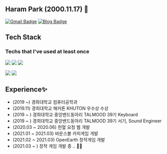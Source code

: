 ## Haram Park (2000.11.17) 👋

[![Gmail Badge](https://img.shields.io/badge/Gmail-d14836?style=flat-square&logo=Gmail&logoColor=white&link=mailto:jjuhee0913@gmail.com)](mailto:haram1117@khu.ac.kr)
[![Blog Badge](http://img.shields.io/badge/-Blog-brightgreen?style=flat-square&logo=FF5722&link=https://blog.naver.com/chajuhui123)](https://blog.naver.com/qkrgkfka_17)

## Tech Stack
### Techs that I've used at least once
<img src="https://img.shields.io/badge/C++-00599C?style=flat-square&logo=C%2B%2B&logoColor=white"/></a>
<img src="https://img.shields.io/badge/C-A8B9CC?style=flat-square&logo=C&logoColor=white"/></a>
<img src="https://img.shields.io/badge/Python-3776AB?style=flat-square&logo=Python&logoColor=white"/></a>


<img src="https://img.shields.io/badge/Unity-000000?style=flat-square&logo=Unity&logoColor=white"/></a>
<img src="https://img.shields.io/badge/UnrealEngine-313131?style=flat-square&logo=Unrealngine&logoColor=white"/></a>

## Experience✨
- (2019 ~) 경희대학교 컴퓨터공학과 
- (2019.11) 경희대학교 해커톤 KHUTON 우수상 수상
- (2019 ~ ) 경희대학교 중앙밴드동아리 TALMOOD 39기 Keyboard
- (2019 ~ ) 경희대학교 중앙밴드동아리 TALMOOD 39기 서기, Sound Engineer
- (2020.03 ~ 2020.06) 헌혈 요청 웹 개발 
- (2021.01 ~ 2021.03) 바운스볼 카피게임 개발
- (2021.02 ~ 2021.03) OpenEarth 창작게임 개발
- (2021.03 ~ ) 창작 게임 개발 중 .. 🎈🐣


<!--
**haram1117/haram1117** is a ✨ _special_ ✨ repository because its `README.md` (this file) appears on your GitHub profile.

Here are some ideas to get you started:

- 🔭 I’m currently working on ...
- 🌱 I’m currently learning ...
- 👯 I’m looking to collaborate on ...
- 🤔 I’m looking for help with ...
- 💬 Ask me about ...
- 📫 How to reach me: ...
- 😄 Pronouns: ...
- ⚡ Fun fact: ...
-->
